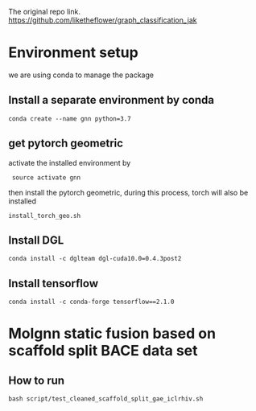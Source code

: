 The original repo link. https://github.com/liketheflower/graph_classification_jak

# Environment setup

we are using conda to manage the package

## Install a separate environment by conda

```
conda create --name gnn python=3.7
```

## get pytorch geometric

activate the installed environment by

```
 source activate gnn
```

then install the pytorch geometric, during this process, torch will also be installed

```
install_torch_geo.sh
```

## Install DGL

```
conda install -c dglteam dgl-cuda10.0=0.4.3post2
```

## Install tensorflow

```
conda install -c conda-forge tensorflow==2.1.0
```

# Molgnn static fusion based on scaffold split BACE data set

## How to run

```
bash script/test_cleaned_scaffold_split_gae_iclrhiv.sh
```
